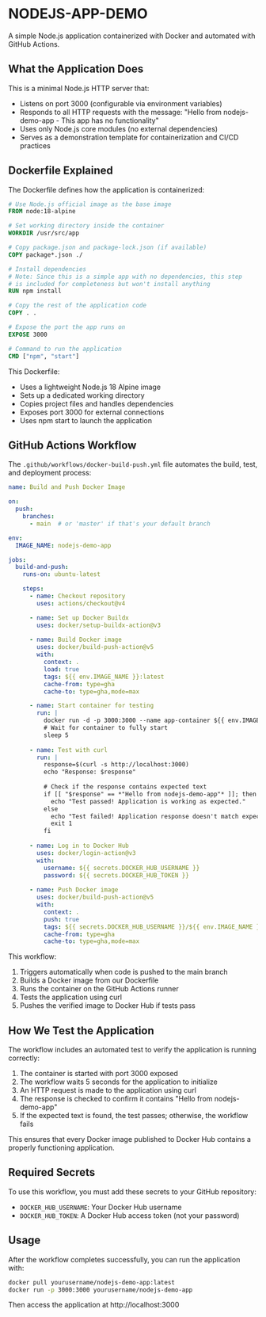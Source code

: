 # NODEJS-APP-DEMO

A simple Node.js application containerized with Docker and automated with GitHub Actions.

## What the Application Does

This is a minimal Node.js HTTP server that:
- Listens on port 3000 (configurable via environment variables)
- Responds to all HTTP requests with the message: "Hello from nodejs-demo-app - This app has no functionality"
- Uses only Node.js core modules (no external dependencies)
- Serves as a demonstration template for containerization and CI/CD practices

## Dockerfile Explained

The Dockerfile defines how the application is containerized:

```dockerfile
# Use Node.js official image as the base image
FROM node:18-alpine

# Set working directory inside the container
WORKDIR /usr/src/app

# Copy package.json and package-lock.json (if available)
COPY package*.json ./

# Install dependencies
# Note: Since this is a simple app with no dependencies, this step 
# is included for completeness but won't install anything
RUN npm install

# Copy the rest of the application code
COPY . .

# Expose the port the app runs on
EXPOSE 3000

# Command to run the application
CMD ["npm", "start"]
```

This Dockerfile:
- Uses a lightweight Node.js 18 Alpine image
- Sets up a dedicated working directory
- Copies project files and handles dependencies
- Exposes port 3000 for external connections
- Uses npm start to launch the application

## GitHub Actions Workflow

The `.github/workflows/docker-build-push.yml` file automates the build, test, and deployment process:

```yaml
name: Build and Push Docker Image

on:
  push:
    branches:
      - main  # or 'master' if that's your default branch

env:
  IMAGE_NAME: nodejs-demo-app

jobs:
  build-and-push:
    runs-on: ubuntu-latest

    steps:
      - name: Checkout repository
        uses: actions/checkout@v4

      - name: Set up Docker Buildx
        uses: docker/setup-buildx-action@v3
      
      - name: Build Docker image
        uses: docker/build-push-action@v5
        with:
          context: .
          load: true
          tags: ${{ env.IMAGE_NAME }}:latest
          cache-from: type=gha
          cache-to: type=gha,mode=max

      - name: Start container for testing
        run: |
          docker run -d -p 3000:3000 --name app-container ${{ env.IMAGE_NAME }}:latest
          # Wait for container to fully start
          sleep 5
      
      - name: Test with curl
        run: |
          response=$(curl -s http://localhost:3000)
          echo "Response: $response"
          
          # Check if the response contains expected text
          if [[ "$response" == *"Hello from nodejs-demo-app"* ]]; then
            echo "Test passed! Application is working as expected."
          else
            echo "Test failed! Application response doesn't match expected output."
            exit 1
          fi
      
      - name: Log in to Docker Hub
        uses: docker/login-action@v3
        with:
          username: ${{ secrets.DOCKER_HUB_USERNAME }}
          password: ${{ secrets.DOCKER_HUB_TOKEN }}
      
      - name: Push Docker image
        uses: docker/build-push-action@v5
        with:
          context: .
          push: true
          tags: ${{ secrets.DOCKER_HUB_USERNAME }}/${{ env.IMAGE_NAME }}:latest,${{ secrets.DOCKER_HUB_USERNAME }}/${{ env.IMAGE_NAME }}:${{ github.sha }}
          cache-from: type=gha
          cache-to: type=gha,mode=max
```

This workflow:
1. Triggers automatically when code is pushed to the main branch
2. Builds a Docker image from our Dockerfile
3. Runs the container on the GitHub Actions runner
4. Tests the application using curl
5. Pushes the verified image to Docker Hub if tests pass

## How We Test the Application

The workflow includes an automated test to verify the application is running correctly:

1. The container is started with port 3000 exposed
2. The workflow waits 5 seconds for the application to initialize
3. An HTTP request is made to the application using curl
4. The response is checked to confirm it contains "Hello from nodejs-demo-app"
5. If the expected text is found, the test passes; otherwise, the workflow fails

This ensures that every Docker image published to Docker Hub contains a properly functioning application.

## Required Secrets

To use this workflow, you must add these secrets to your GitHub repository:

- `DOCKER_HUB_USERNAME`: Your Docker Hub username
- `DOCKER_HUB_TOKEN`: A Docker Hub access token (not your password)

## Usage

After the workflow completes successfully, you can run the application with:

```bash
docker pull yourusername/nodejs-demo-app:latest
docker run -p 3000:3000 yourusername/nodejs-demo-app
```

Then access the application at http://localhost:3000
